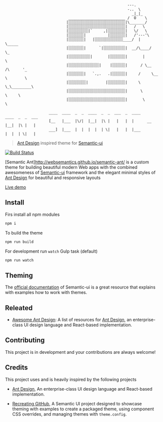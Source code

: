 ```   
                                                        ---.
                                                        -..  \
                                                          _|_|_
                             __________________________ /  O    \
                            |░░░░░░░░░░░░░░░░░░░░░░░░░░|\_______/
                            |░░░░░░░░░░░░░░░░░░░░░░░░░░|   /   \
                            |░░░░░░░░░|`     ,|░░░░░░░░|   \/   \
                            |░░░░░░░|          |░░░░░░░|   /'---'\
                            |░░░░░░░|   |░░░░░░░░░░░░░____/  |     \_____
                            |░░░░░░░|      `|░░░░░░░░░░|  __/\____/      \_
                            |░░░░░░░░░░|       |░░░░░░░|       |            \
                            |░░░░░░░░░░░░░░|    |░░░░░░|      / \__  /\      '_
                            |░░░░░░░|   `.,.   .|░░░░░░|     /     \__ \        \
                            |░░░░░░░░|        |░░░░░░░░|     \        \_\_________\
                            |░░░░░░░░░░░░░░░░░░░░░░░░░░|      \          \     \
                            |░░░░░░░░░░░░░░░░░░░░░░░░░░|       \          \     

                    ____  ____  _  _  ____  _  _  ___  _  ____        ____  _  _  ___
                    [__   |___  |\/|  |__|  |\ |   |   |  |      __   |__|  |\ |   |  
                    ___]  |___  |  |  |  |  | \|   |   |  |___        |  |  | \|   |  
```

> [Ant Design](http://ant.design/) inspired theme for [Semantic-ui](http://semantic-ui.com/)

[![Build Status](https://travis-ci.org/websemantics/semantic-ant.svg?branch=master)](https://travis-ci.org/websemantics/semantic-ant)

[Semantic Ant]http://websemantics.github.io/semantic-ant/ is a custom theme for building beautiful modern Web apps with the combined awesomeness of [Semantic-ui](http://semantic-ui.com/) framework and the elegant minimal styles of [Ant Design](http://ant.design/) for beautiful and responsive layouts</p>

[Live demo](http://websemantics.github.io/semantic-ant/)


## Install

Firs install all npm modules

```bash
npm i
```

To build the theme

```bash
npm run build
```

For development run `watch` Gulp task (default)

```bash
npm run watch
```


## Theming

The [official documentation](http://semantic-ui.com/usage/theming.html) of Semantic-ui is a great resource that explains with examples how to work with themes.


## Releated

- [Awesome Ant Design](https://github.com/websemantics/awesome-ant-design): A list of resources for [Ant Design](http://ant.design),  an enterprise-class UI design language and React-based implementation.


## Contributing

This project is in development and your contributions are always welcome!


## Credits

This project uses and is heavily inspired by the following projects

- [Ant Design](http://ant.design/), An enterprise-class UI design language and React-based implementation.

- [Recreating GitHub](https://github.com/Semantic-Org/example-github), A Semantic UI project designed to showcase theming with examples to create a packaged theme, using component CSS overrides, and managing themes with `theme.config`.
